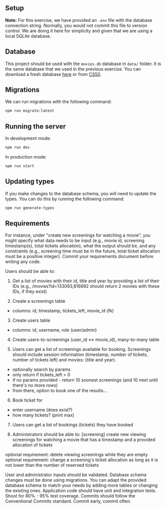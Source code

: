 ## Setup

**Note:** For this exercise, we have provided an `.env` file with the database connection string. Normally, you would not commit this file to version control. We are doing it here for simplicity and given that we are using a local SQLite database.

## Database

This project should be used with the `movies.db` database in `data/` folder. It is the same database that we used in the previous exercise. You can download a fresh database [here](https://cdn.cs50.net/2022/fall/psets/7/movies.zip) or from [CS50](https://cs50.harvard.edu/x/2023/psets/7/movies/).

## Migrations

We can run migrations with the following command:

```bash
npm run migrate:latest
```

## Running the server

In development mode:

```bash
npm run dev
```

In production mode:

```bash
npm run start
```

## Updating types

If you make changes to the database schema, you will need to update the types. You can do this by running the following command:

```bash
npm run generate-types
```

## Requirements

For instance, under "create new screenings for watching a movie", you might specify what data needs to be input (e.g., movie id, screening timestamp(s), total tickets allocation), what the output should be, and any constraints (e.g., screening time must be in the future, total ticket allocation must be a positive integer). Commit your requirements document before writing any code.

Users should be able to:

1. Get a list of movies with their id, title and year by providing a list of their IDs (e.g., /movies?id=133093,816692 should return 2 movies with these IDs, if they exist)

2. Create a screenings table

- columns: id, timestamp, tickets_left, movie_id (fk)

3. Create users table

- columns: id, username, role (user/admin)

4. Create users-to-screenings (user_id <-> movie_id), many-to-many table

5. Users can get a list of screenings available for booking.
   Screenings should include session information (timestamp, number of tickets, number of tickets left) and movies: (title and year).

- optionally search by params
- only return if tickets_left > 0
- if no params provided - return 10 soonest screenings (and 10 next until there's no more rows)
- from there, option to book one of the results...

6. Book ticket for

- enter username (does exist?)
- how many tickets? (print max)

7. Users can get a list of bookings (tickets) they have booked

8. Administrators should be able to:
   [screening] create new viewing screenings for watching a movie that has a timestamp and a provided allocation of tickets

optional requirement: delete viewing screenings while they are empty
optional requirement: change a screening's ticket allocation as long as it is not lower than the number of reserved tickets

User and administrator inputs should be validated.
Database schema changes must be done using migrations. You can adapt the provided database schema to match your needs by adding more tables or changing the existing ones.
Application code should have unit and integration tests. Shoot for 80% - 95% test coverage.
Commits should follow the Conventional Commits standard. Commit early, commit often.
